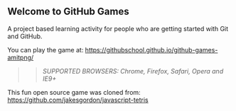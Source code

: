 ## Welcome to GitHub Games

A project based learning activity for people who are getting started with Git and GitHub.

You can play the game at: https://githubschool.github.io/github-games-amitpng/

>> _*SUPPORTED BROWSERS*: Chrome, Firefox, Safari, Opera and IE9+_

This fun open source game was cloned from: https://github.com/jakesgordon/javascript-tetris
